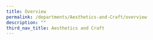 ```yaml
---
title: Overview
permalink: /departments/Aesthetics-and-Craft/overview
description: ""
third_nav_title: Aesthetics and Craft
---
```

